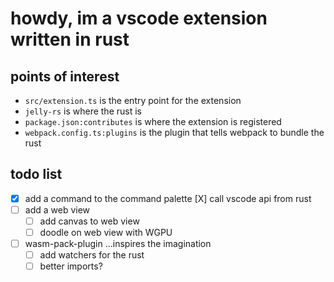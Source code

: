 # howdy, im a vscode extension written in rust

## points of interest

- `src/extension.ts` is the entry point for the extension
- `jelly-rs` is where the rust is
- `package.json:contributes` is where the extension is registered
- `webpack.config.ts:plugins` is the plugin that tells webpack to bundle the rust

## todo list

- [X] add a command to the command palette
  [X] call vscode api from rust
- [ ] add a web view
  - [ ] add canvas to web view
  - [ ] doodle on web view with WGPU
- [ ] wasm-pack-plugin ...inspires the imagination
  - [ ] add watchers for the rust
  - [ ] better imports?
